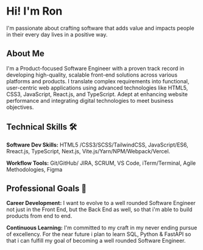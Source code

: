 # Hi! I'm Ron

I'm passionate about crafting software that adds value and impacts people in their every day lives in a positive way.

## About Me

I'm a Product-focused Software Engineer with a proven track record in developing high-quality, scalable front-end solutions across various platforms and products. I translate complex requirements into functional, user-centric web applications using advanced technologies like HTML5, CSS3, JavaScript, React.js, and TypeScript. Adept at enhancing website performance and integrating digital technologies to meet business objectives.

## Technical Skills 🛠️

**Software Dev Skills:** HTML5 /CSS3/SCSS/TailwindCSS, JavaScript/ES6, Rreact.js, TypeScript, Next.js, Vite.js/Yarn/NPM/Webpack/Vercel.

**Workflow Tools:** Git/GitHub/ JIRA, SCRUM, VS Code, iTerm/Terminal, Agile Methodologies, Figma

## Professional Goals 🚀

**Career Development:** I want to evolve to a well rounded Software Engineer not just in the Front End, but the Back End as well, so that i'm able to build products from end to end.

**Continuous Learning:** I'm committed to my craft in my never ending pursue of excellency. For the near future i plan to learn SQL, Python & FastAPI so that i can fulfill my goal of becoming a well rounded Software Engineer.
